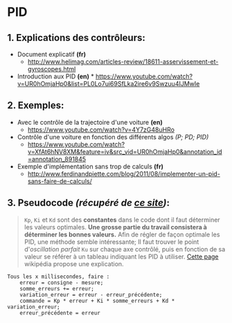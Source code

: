 # PID

## 1. Explications des contrôleurs:
* Document explicatif __(fr)__
    * http://www.helimag.com/articles-review/18611-asservissement-et-gyroscopes.html
* Introduction aux PID __(en)__
        * https://www.youtube.com/watch?v=UR0hOmjaHp0&list=PL0Lo7ui69SfLka2ire6v9Swzuu4IJMwIe


## 2. Exemples:
* Avec le contrôle de la trajectoire d'une voiture __(en)__
    * https://www.youtube.com/watch?v=4Y7zG48uHRo
* Contrôle d'une voiture en fonction des différents algos _(P; PD; PID)_
    * https://www.youtube.com/watch?v=XfAt6hNV8XM&feature=iv&src_vid=UR0hOmjaHp0&annotation_id=annotation_891845
* Exemple d'implémentation sans trop de calculs __(fr)__
    * http://www.ferdinandpiette.com/blog/2011/08/implementer-un-pid-sans-faire-de-calculs/

## 3. Pseudocode _(récupéré de [ce site](http://www.ferdinandpiette.com/blog/2011/08/implementer-un-pid-sans-faire-de-calculs/))_:
>`Kp`, `Ki` et `Kd` sont des __constantes__ dans le code dont il faut déterminer les valeurs optimales.
>__Une grosse partie du travail consistera à déterminer les bonnes valeurs.__
>Afin de régler de façon optimale les PID, une méthode semble intéressante;
>Il faut trouver le point d'_oscillation parfait_ `Ku` sur chaque axe contrôlé, puis en fonction de sa valeur se référer à un tableau indiquant les PID à utiliser.
>[Cette page](https://en.wikipedia.org/wiki/Ziegler%E2%80%93Nichols_method) wikipédia propose une explication.

```
Tous les x millisecondes, faire :
    erreur = consigne - mesure;
    somme_erreurs += erreur;
    variation_erreur = erreur - erreur_précédente;
    commande = Kp * erreur + Ki * somme_erreurs + Kd * variation_erreur;
    erreur_précédente = erreur
```